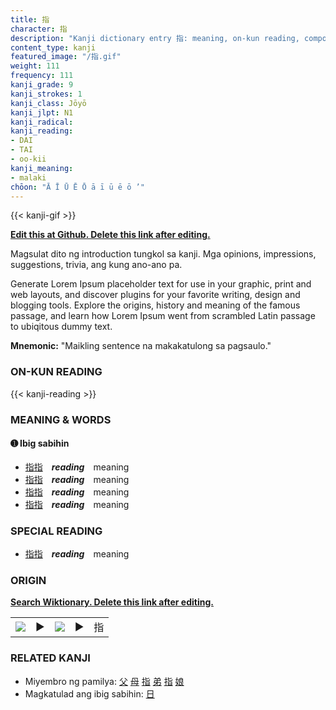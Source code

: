 ```yaml
---
title: 指
character: 指
description: "Kanji dictionary entry 指: meaning, on-kun reading, compounds, origin, related kanji"
content_type: kanji
featured_image: "/指.gif"
weight: 111
frequency: 111
kanji_grade: 9
kanji_strokes: 1
kanji_class: Jōyō
kanji_jlpt: N1
kanji_radical: 
kanji_reading: 
- DAI
- TAI
- oo-kii
kanji_meaning:
- malaki
chōon: "Ā Ī Ū Ē Ō ā ī ū ē ō ’"
---
```

[//]: # (Don't edit the line below. Kanji animated GIF code is automatically generated.)
{{< kanji-gif >}}

[//]: # (Edit below this line.)

**[Edit this at Github. Delete this link after editing.](https://github.com/tim0g/tim/tree/main/content/kanji/指/index.md)**

Magsulat dito ng introduction tungkol sa kanji. Mga opinions, impressions, suggestions, trivia, ang kung ano-ano pa.

Generate Lorem Ipsum placeholder text for use in your graphic, print and web layouts, and discover plugins for your favorite writing, design and blogging tools. Explore the origins, history and meaning of the famous passage, and learn how Lorem Ipsum went from scrambled Latin passage to ubiqitous dummy text.
 
**Mnemonic:** "Maikling sentence na makakatulong sa pagsaulo."

### ON-KUN READING

[//]: # (Don't edit the line below. ON-KUN READING code is automatically generated.)
{{< kanji-reading >}}

### MEANING & WORDS

#### ➊ **Ibig sabihin**
  - [指](../指)[指](../指)　***reading***　meaning
  - [指](../指)[指](../指)　***reading***　meaning
  - [指](../指)[指](../指)　***reading***　meaning
  - [指](../指)[指](../指)　***reading***　meaning

### SPECIAL READING
  - [指](../指)[指](../指)　***reading***　meaning

### ORIGIN

**[Search Wiktionary. Delete this link after editing.](https://wiktionary.org/wiki/指)**
<table class="kanji-table"><tr><td>
<img src="60px-指-bronze.svg.png">
</td><td>▶</td><td>
<img src="60px-指-oracle.svg.png">
</td><td>▶</td>
<td class="kanji-origin">指</td>
</tr></table>

### RELATED KANJI
- Miyembro ng pamilya: [父](../父) [母](../母) [指](../指) [弟](../弟) [指](../指) [娘](../娘)
- Magkatulad ang ibig sabihin: [日](../日)
